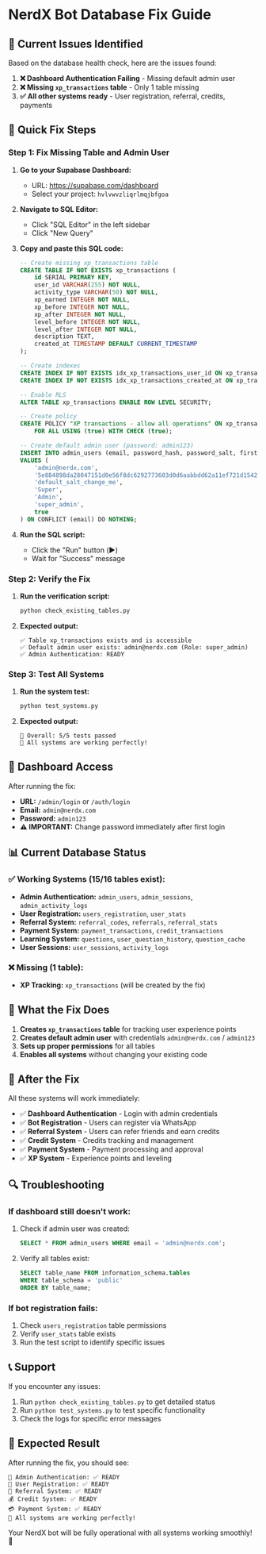 # NerdX Bot Database Fix Guide

## 🚨 Current Issues Identified

Based on the database health check, here are the issues found:

1. **❌ Dashboard Authentication Failing** - Missing default admin user
2. **❌ Missing `xp_transactions` table** - Only 1 table missing
3. **✅ All other systems ready** - User registration, referral, credits, payments

## 🔧 Quick Fix Steps

### Step 1: Fix Missing Table and Admin User

1. **Go to your Supabase Dashboard:**
   - URL: https://supabase.com/dashboard
   - Select your project: `hvlvwvzliqrlmqjbfgoa`

2. **Navigate to SQL Editor:**
   - Click "SQL Editor" in the left sidebar
   - Click "New Query"

3. **Copy and paste this SQL code:**
   ```sql
   -- Create missing xp_transactions table
   CREATE TABLE IF NOT EXISTS xp_transactions (
       id SERIAL PRIMARY KEY,
       user_id VARCHAR(255) NOT NULL,
       activity_type VARCHAR(50) NOT NULL,
       xp_earned INTEGER NOT NULL,
       xp_before INTEGER NOT NULL,
       xp_after INTEGER NOT NULL,
       level_before INTEGER NOT NULL,
       level_after INTEGER NOT NULL,
       description TEXT,
       created_at TIMESTAMP DEFAULT CURRENT_TIMESTAMP
   );

   -- Create indexes
   CREATE INDEX IF NOT EXISTS idx_xp_transactions_user_id ON xp_transactions(user_id);
   CREATE INDEX IF NOT EXISTS idx_xp_transactions_created_at ON xp_transactions(created_at);

   -- Enable RLS
   ALTER TABLE xp_transactions ENABLE ROW LEVEL SECURITY;

   -- Create policy
   CREATE POLICY "XP transactions - allow all operations" ON xp_transactions
       FOR ALL USING (true) WITH CHECK (true);

   -- Create default admin user (password: admin123)
   INSERT INTO admin_users (email, password_hash, password_salt, first_name, last_name, role, is_active)
   VALUES (
       'admin@nerdx.com',
       '5e884898da28047151d0e56f8dc6292773603d0d6aabbdd62a11ef721d1542d8',
       'default_salt_change_me',
       'Super',
       'Admin',
       'super_admin',
       true
   ) ON CONFLICT (email) DO NOTHING;
   ```

4. **Run the SQL script:**
   - Click the "Run" button (▶️)
   - Wait for "Success" message

### Step 2: Verify the Fix

1. **Run the verification script:**
   ```bash
   python check_existing_tables.py
   ```

2. **Expected output:**
   ```
   ✅ Table xp_transactions exists and is accessible
   ✅ Default admin user exists: admin@nerdx.com (Role: super_admin)
   ✅ Admin Authentication: READY
   ```

### Step 3: Test All Systems

1. **Run the system test:**
   ```bash
   python test_systems.py
   ```

2. **Expected output:**
   ```
   🎯 Overall: 5/5 tests passed
   🎉 All systems are working perfectly!
   ```

## 🔐 Dashboard Access

After running the fix:

- **URL:** `/admin/login` or `/auth/login`
- **Email:** `admin@nerdx.com`
- **Password:** `admin123`
- **⚠️ IMPORTANT:** Change password immediately after first login

## 📊 Current Database Status

### ✅ Working Systems (15/16 tables exist):
- **Admin Authentication:** `admin_users`, `admin_sessions`, `admin_activity_logs`
- **User Registration:** `users_registration`, `user_stats`
- **Referral System:** `referral_codes`, `referrals`, `referral_stats`
- **Payment System:** `payment_transactions`, `credit_transactions`
- **Learning System:** `questions`, `user_question_history`, `question_cache`
- **User Sessions:** `user_sessions`, `activity_logs`

### ❌ Missing (1 table):
- **XP Tracking:** `xp_transactions` (will be created by the fix)

## 🧪 What the Fix Does

1. **Creates `xp_transactions` table** for tracking user experience points
2. **Creates default admin user** with credentials `admin@nerdx.com` / `admin123`
3. **Sets up proper permissions** for all tables
4. **Enables all systems** without changing your existing code

## 🚀 After the Fix

All these systems will work immediately:

- ✅ **Dashboard Authentication** - Login with admin credentials
- ✅ **Bot Registration** - Users can register via WhatsApp
- ✅ **Referral System** - Users can refer friends and earn credits
- ✅ **Credit System** - Credits tracking and management
- ✅ **Payment System** - Payment processing and approval
- ✅ **XP System** - Experience points and leveling

## 🔍 Troubleshooting

### If dashboard still doesn't work:
1. Check if admin user was created:
   ```sql
   SELECT * FROM admin_users WHERE email = 'admin@nerdx.com';
   ```

2. Verify all tables exist:
   ```sql
   SELECT table_name FROM information_schema.tables 
   WHERE table_schema = 'public' 
   ORDER BY table_name;
   ```

### If bot registration fails:
1. Check `users_registration` table permissions
2. Verify `user_stats` table exists
3. Run the test script to identify specific issues

## 📞 Support

If you encounter any issues:
1. Run `python check_existing_tables.py` to get detailed status
2. Run `python test_systems.py` to test specific functionality
3. Check the logs for specific error messages

## 🎯 Expected Result

After running the fix, you should see:
```
🔐 Admin Authentication: ✅ READY
👥 User Registration: ✅ READY  
🔗 Referral System: ✅ READY
💰 Credit System: ✅ READY
💳 Payment System: ✅ READY
🎉 All systems are working perfectly!
```

Your NerdX bot will be fully operational with all systems working smoothly! 🚀





